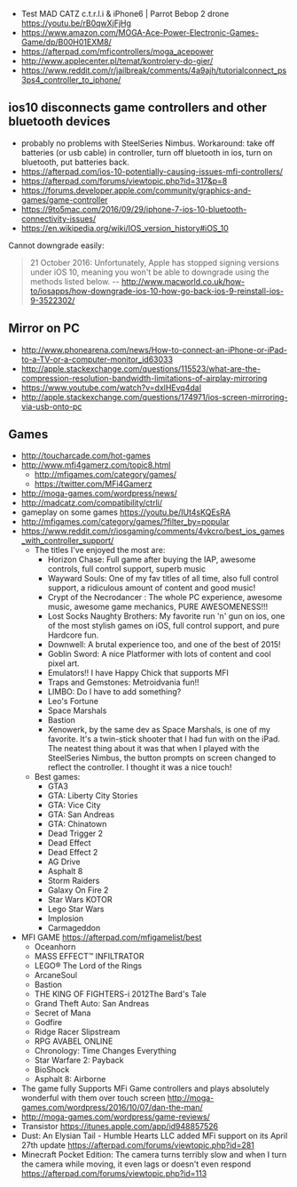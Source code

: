 - Test MAD CATZ c.t.r.l.i & iPhone6 | Parrot Bebop 2 drone https://youtu.be/rB0qwXjFjHg
- https://www.amazon.com/MOGA-Ace-Power-Electronic-Games-Game/dp/B00H01EXM8/
- https://afterpad.com/mficontrollers/moga_acepower
- http://www.applecenter.pl/temat/kontrolery-do-gier/
- https://www.reddit.com/r/jailbreak/comments/4a9ajh/tutorialconnect_ps3ps4_controller_to_iphone/

## ios10 disconnects game controllers and other bluetooth devices

- probably no problems with SteelSeries Nimbus. Workaround: take off batteries (or usb cable) in controller, turn off bluetooth in ios, turn on bluetooth, put batteries back.
- https://afterpad.com/ios-10-potentially-causing-issues-mfi-controllers/
- https://afterpad.com/forums/viewtopic.php?id=317&p=8
- https://forums.developer.apple.com/community/graphics-and-games/game-controller
- https://9to5mac.com/2016/09/29/iphone-7-ios-10-bluetooth-connectivity-issues/
- https://en.wikipedia.org/wiki/IOS_version_history#iOS_10

Cannot downgrade easily:

> 21 October 2016: Unfortunately, Apple has stopped signing versions under iOS 10, meaning you won't be able to downgrade using the methods listed below.
> -- http://www.macworld.co.uk/how-to/iosapps/how-downgrade-ios-10-how-go-back-ios-9-reinstall-ios-9-3522302/

## Mirror on PC

- http://www.phonearena.com/news/How-to-connect-an-iPhone-or-iPad-to-a-TV-or-a-computer-monitor_id63033
- http://apple.stackexchange.com/questions/115523/what-are-the-compression-resolution-bandwidth-limitations-of-airplay-mirroring
- https://www.youtube.com/watch?v=dxlHEvq4daI
- http://apple.stackexchange.com/questions/174971/ios-screen-mirroring-via-usb-onto-pc

## Games

- http://toucharcade.com/hot-games
- http://www.mfi4gamerz.com/topic8.html
  - http://mfigames.com/category/games/
  - https://twitter.com/MFi4Gamerz
- http://moga-games.com/wordpress/news/
- http://madcatz.com/compatibility/ctrli/
- gameplay on some games https://youtu.be/IUt4sKQEsRA
- http://mfigames.com/category/games/?filter_by=popular
- https://www.reddit.com/r/iosgaming/comments/4vkcro/best_ios_games_with_controller_support/
  - The titles I've enjoyed the most are:
    - Horizon Chase: Full game after buying the IAP, awesome controls, full control support, superb music
    - Wayward Souls: One of my fav titles of all time, also full control support, a ridiculous amount of content and good music!
    - Crypt of the Necrodancer : The whole PC experience, awesome music, awesome game mechanics, PURE AWESOMENESS!!!
    - Lost Socks Naughty Brothers: My favorite run 'n' gun on ios, one of the most stylish games on iOS, full control support, and pure Hardcore fun.
    - Downwell: A brutal experience too, and one of the best of 2015!
    - Goblin Sword: A nice Platformer with lots of content and cool pixel art.
    - Emulators!! I have Happy Chick that supports MFI
    - Traps and Gemstones: Metroidvania fun!!
    - LIMBO: Do I have to add something?
    - Leo's Fortune
    - Space Marshals
    - Bastion
    - Xenowerk, by the same dev as Space Marshals, is one of my favorite. It's a twin-stick shooter that I had fun with on the iPad. The neatest thing about it was that when I played with the SteelSeries Nimbus, the button prompts on screen changed to reflect the controller. I thought it was a nice touch!
  - Best games:
    - GTA3
    - GTA: Liberty City Stories
    - GTA: Vice City
    - GTA: San Andreas
    - GTA: Chinatown
    - Dead Trigger 2
    - Dead Effect
    - Dead Effect 2
    - AG Drive
    - Asphalt 8
    - Storm Raiders
    - Galaxy On Fire 2
    - Star Wars KOTOR
    - Lego Star Wars
    - Implosion
    - Carmageddon
- MFI GAME https://afterpad.com/mfigamelist/best
  - Oceanhorn
  - MASS EFFECT™ INFILTRATOR
  - LEGO® The Lord of the Rings
  - ArcaneSoul
  - Bastion
  - THE KING OF FIGHTERS-i 2012The Bard's Tale
  - Grand Theft Auto: San Andreas
  - Secret of Mana
  - Godfire
  - Ridge Racer Slipstream
  - RPG AVABEL ONLINE
  - Chronology: Time Changes Everything
  - Star Warfare 2: Payback
  - BioShock
  - Asphalt 8: Airborne
- The game fully Supports MFi Game controllers and plays absolutely wonderful with them over touch screen http://moga-games.com/wordpress/2016/10/07/dan-the-man/
- http://moga-games.com/wordpress/game-reviews/
- Transistor https://itunes.apple.com/app/id948857526
- Dust: An Elysian Tail - Humble Hearts LLC added MFi support on its April 27th update https://afterpad.com/forums/viewtopic.php?id=281
- Minecraft Pocket Edition: The camera turns terribly slow
and when I turn the camera while moving, it even lags or doesn't even respond https://afterpad.com/forums/viewtopic.php?id=113
